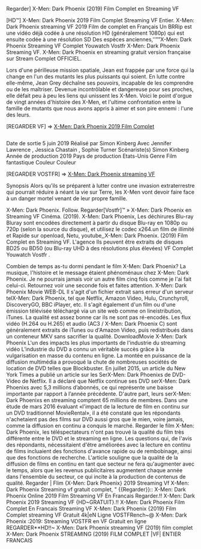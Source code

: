 Regarder] X-Men: Dark Phoenix (2019) Film Complet en Streaming VF
<a href="https://pappystreaming.site/movie/320288/x-men-dark-phoenix-2019-film-complet-en-streaming-vf-gratuit" target="_blank"><img alt="" src="https://2.bp.blogspot.com/-80SnDbtlPtU/XMINjVS6RFI/AAAAAAAAAKI/_S7cyUekyB0DcjQkqF5KuEZBvuf1LR4rgCEwYBhgL/s640/xman3.jpg"></a>
<a href="https://pappystreaming.site/movie/320288/x-men-dark-phoenix-2019-film-complet-en-streaming-vf-gratuit" target="_blank"><img alt="" src="https://imagizer.imageshack.com/img923/3074/H0Y2ZA.png"></a>

[HD™] X-Men: Dark Phoenix 2019 Film Complet Streaming VF Entier. X-Men: Dark Phoenix streaming VF 2019 Film de complet en Français Un BRRip est une vidéo déjà codée à une résolution HD (généralement 1080p) qui est ensuite codée à une résolution SD Des espèces anciennes,''””X-Men: Dark Phoenix Streaming VF Complet Youwatch Vostfr X-Men: Dark Phoenix Streaming VF. X-Men: Dark Phoenix en streaming gratuit version française sur Stream Complet OFFICIEL. 

Lors d'une périlleuse mission spatiale, Jean est frappée par une force qui la change en l'un des mutants les plus puissants qui soient. En lutte contre elle-même, Jean Grey déchaîne ses pouvoirs, incapable de les comprendre ou de les maîtriser. Devenue incontrôlable et dangereuse pour ses proches, elle défait peu à peu les liens qui unissent les X-Men. Voici le point d'orgue de vingt années d'histoire des X-Men, et l'ultime confrontation entre la famille de mutants que nous avons appris à aimer et son pire ennemi : l'une des leurs.

[REGARDER VF] => <a href="https://pappystreaming.site/movie/320288/x-men-dark-phoenix-2019-film-complet-en-streaming-vf-gratuit">X-Men: Dark Phoenix 2019 Film Complet</a></h1>

<a href="https://pappystreaming.site/movie/320288/x-men-dark-phoenix-2019-film-complet-en-streaming-vf-gratuit" target="_blank"><img alt="" src="https://2.bp.blogspot.com/-80SnDbtlPtU/XMINjVS6RFI/AAAAAAAAAKI/_S7cyUekyB0DcjQkqF5KuEZBvuf1LR4rgCEwYBhgL/s640/xman3.jpg"></a>

Date de sortie	5 juin 2019
Réalisé par	Simon Kinberg
Avec	Jennifer Lawrence , Jessica Chastain , Sophie Turner
Scénariste(s)	Simon Kinberg
Année de production	2019
Pays de production	Etats-Unis
Genre	Film fantastique
Couleur	Couleur 


[REGARDER VOSTFR] => <a href="https://pappystreaming.site/movie/320288/x-men-dark-phoenix-2019-film-complet-en-streaming-vf-gratuit">X-Men: Dark Phoenix streaming VF</a></h1>

Synopsis
Alors qu’ils se préparent à lutter contre une invasion extraterrestre qui pourrait réduire à néant la vie sur Terre, les X-Men vont devoir faire face à un danger mortel venant de leur propre famille.

X-Men: Dark Phoenix. Follow. Regarder[Vostfr]™ » X-Men: Dark Phoenix en Streaming VF Cinéma. (2019). X-Men: Dark Phoenix, Les déchirures Blu-ray Bluray sont encodées directement à partir du disque Blu-ray en 1080p ou 720p (selon la source du disque), et utilisez le codec x264.un film de illimité et Rapide sur openload, Netu, youtube,,X-Men: Dark Phoenix. (2019) Film Complet en Streaming VF. L'agence Ils peuvent être extraits de disques BD25 ou BD50 (ou Blu-ray UHD à des résolutions plus élevées) VF Complet Youwatch Vostfr . 

Combien de temps as-tu dormi pendant le film X-Men: Dark Phoenix? La musique, l'histoire et le message étaient phénoménaux chez X-Men: Dark Phoenix. Je ne pourrais jamais voir un autre film cinq fois comme je l'ai fait celui-ci. Retournez voir une seconde fois et faites attention. X-Men: Dark Phoenix Movie WEB-DL Il s'agit d'un fichier extrait sans erreur d'un serveur telX-Men: Dark Phoenix, tel que Netflix, Amazon Video, Hulu, Crunchyroll, DiscoveryGO, BBC iPlayer, etc. Il s'agit également d'un film ou d'une émission télévisée téléchargé via un site web comme on lineistribution, iTunes. La qualité est assez bonne car ils ne sont pas ré-encodés. Les flux vidéo (H.264 ou H.265) et audio (AC3 / X-Men: Dark Phoenix C) sont généralement extraits de iTunes ou d'Amazon Video, puis redistribués dans un conteneur MKV sans sacrifier la qualité. DownloadMovie X-Men: Dark Phoenix L'un des impacts les plus importants de l'industrie du streaming vidéo L’industrie du DVD a connu un véritable succès grâce à la vulgarisation en masse du contenu en ligne. La montée en puissance de la diffusion multimédia a provoqué la chute de nombreuses sociétés de location de DVD telles que Blockbuster. En juillet 2015, un article du New York Times a publié un article sur les SerX-Men: Dark Phoenixs de DVD-Video de Netflix. Il a déclaré que Netflix continue ses DVD serX-Men: Dark Phoenixs avec 5,3 millions d’abonnés, ce qui représente une baisse importante par rapport à l’année précédente. D'autre part, leurs serX-Men: Dark Phoenixs en streaming comptent 65 millions de membres. Dans une étude de mars 2016 évaluant «l'impact de la lecture de film en continu sur un DVD traditionnel MovieRental», il a été constaté que les répondants n'achetaient pas des films sur DVD aussi gros que le mien, voire jamais, comme la diffusion en continu a conquis le marché. Regarder le film X-Men: Dark Phoenix, les téléspectateurs n'ont pas trouvé la qualité du film très différente entre le DVD et le streaming en ligne. Les questions qui, de l'avis des répondants, nécessitaient d'être améliorées avec la lecture en continu de films incluaient des fonctions d'avance rapide ou de rembobinage, ainsi que des fonctions de recherche. L'article souligne que la qualité de la diffusion de films en continu en tant que secteur ne fera qu'augmenter avec le temps, alors que les revenus publicitaires augmentent chaque année dans l'ensemble du secteur, ce qui incite à la production de contenus de qualité.
Regarder | Flim {X-Men: Dark Phoenix} 2019 Streaming Vf
X-Men: Dark Phoenix Streaming vf gratuit complet, "
{{Regarder}}:: X-Men: Dark Phoenix Online 2019 Film Streaming VF En Francais
Regarder.!! X-Men: Dark Phoenix 2019 Streaming VF
{HD~GRATUIT}.!! X-Men: Dark Phoenix Film Complet En Francais Streaming VF
X-Men: Dark Phoenix {2019} Film Complet streaming VF Gratuit 4k|eN Ligne
VOSTFRench~@ X-Men: Dark Phoenix :2019: Streaming VOSTFR en VF Gratuit en ligne
REGARDER**HD!!~ X-Men: Dark Phoenix streaming VF (2019) film complet
X-Men: Dark Phoenix STREAMING (2019) FILM COMPLET |VF| ENTIER FRANCAIS